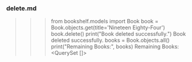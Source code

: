 ### delete.md
>>> from bookshelf.models import Book
>>> book = Book.objects.get(title='Nineteen Eighty-Four')
>>> book.delete()
>>> print("Book deleted successfully.")
Book deleted successfully.
>>> books = Book.objects.all()
>>> print("Remaining Books:", books)
Remaining Books: <QuerySet []>
